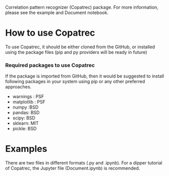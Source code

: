 Correlation pattern recognizer (Copatrec) package.
For more information, please see the example and Document notebook.

# How to use Copatrec

To use Copatrec, it should be either cloned from the GitHub, or
installed using the package files (pip and py providers will
be ready in future)

### Required packages to use Copatrec
If the package is imported from GitHub, then it would be suggested
to install following packages in your system using pip or any other 
preferred approaches. 
- warnings : PSF 
- matplotlib : PSF 
- numpy :BSD 
- pandas: BSD 
- scipy: BSD 
- sklearn: MIT
- pickle: BSD

# Examples
There are two files in different formats (.py and .ipynb). For a dipper tutorial of Copatrec, the Jupyter
file (Document.ipynb) is recommended. 
